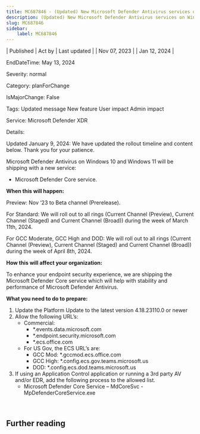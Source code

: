 ```yaml
---
title: MC687846 - (Updated) New Microsoft Defender Antivirus services on Windows Devices
description: (Updated) New Microsoft Defender Antivirus services on Windows Devices
slug: MC687846
sidebar:
    label: MC687846
---
```



| Published | Act by | Last updated |
| Nov 07, 2023 |  | Jan 12, 2024 |

EndDateTime: May 13, 2024

Severity: normal

Category: planForChange

IsMajorChange: False

Tags: Updated message New feature User impact Admin impact

Service: Microsoft Defender XDR

Details: 

<p>Updated January 9, 2024: We have updated the rollout timeline and content below. Thank you for your patience.</p><p>Microsoft Defender Antivirus on Windows 10 and Windows 11 will be shipping with a new service: 
</p><ul><li>Microsoft Defender Core service.</li></ul><p><b>When this will happen:</b><br></p><p>Preview: Nov ‘23 to Beta channel (Prerelease).</p><p>For Standard: We will roll out to all rings (Current Channel (Preview), Current Channel (Staged) and Current Channel (Broad)) during the week of March 11th, 2024.
</p><p>For GCC Moderate, GCC High and DOD: We will roll out to all rings (Current Channel (Preview), Current Channel (Staged) and Current Channel (Broad)) during the week of April 8th, 2024.</p><p><b>How this will affect your organization:</b></p><p>To enhance your endpoint security experience, we are shipping the Microsoft Defender Core service which will help with stability and performance of Microsoft Defender Antivirus. 
</p><p><b>What you need to do to prepare:</b>
</p><ol><li>Update the Platform Update to the latest version 4.18.23110.0 or newer</li><li>Allow the following URL’s:<ul><li>Commercial:
<ul><li>*.events.data.microsoft.com 
</li><li>*.endpoint.security.microsoft.com 
</li><li>*.ecs.office.com 
</li></ul></li><li>For US Gov, the ECS URL’s are:
<ul><li>GCC Mod: *.gccmod.ecs.office.com 
</li><li>GCC High:  *.config.ecs.gov.teams.microsoft.us
</li><li>DOD: *.config.ecs.dod.teams.microsoft.us
</li></ul></li></ul></li><li>If using an Application Control application or running a 3rd party AV and/or EDR, add the following process to the allowed list. 
<ul><li>Microsoft Defender Core Service – MdCoreSvc - MpDefenderCoreService.exe
</li></ul></li></ol><p><br></p><p> 
</p>

## Further reading
